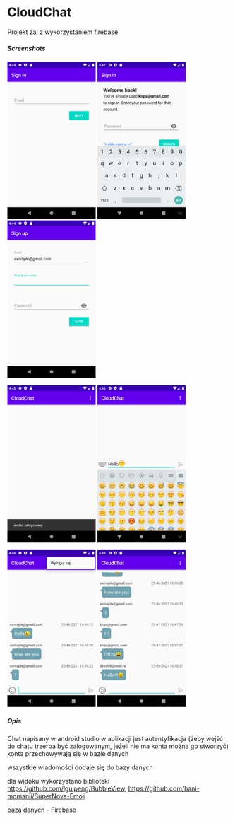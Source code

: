 # CloudChat
Projekt zal z wykorzystaniem firebase


##### Screenshots

<img src="https://github.com/DaniilKochyk/CloudChat/blob/master/Screenshots/Screenshot_1619369048.png" width="200"> <img src="https://github.com/DaniilKochyk/CloudChat/blob/master/Screenshots/Screenshot_1619369225.png" width="200"> <img src="https://github.com/DaniilKochyk/CloudChat/blob/master/Screenshots/Screenshot_1619369075.png" width="200">

<img src="https://github.com/DaniilKochyk/CloudChat/blob/master/Screenshots/Screenshot_1619369153.png" width="200"> <img src="https://github.com/DaniilKochyk/CloudChat/blob/master/Screenshots/Screenshot_1619369171.png" width="200">

<img src="https://github.com/DaniilKochyk/CloudChat/blob/master/Screenshots/Screenshot_1619369197.png" width="200"> <img src="https://github.com/DaniilKochyk/CloudChat/blob/master/Screenshots/Screenshot_1619369343.png" width="200">

##### Opis
Chat napisany w android studio 
w aplikacji jest autentyfikacja (żeby wejść do chatu trzerba być zalogowanym, jeżeli nie ma konta można go stworzyć) konta przechowywają się w bazie danych

wszystkie wiadomości dodaje się do bazy danych

dla widoku wykorzystano biblioteki https://github.com/lguipeng/BubbleView, https://github.com/hani-momanii/SuperNova-Emoji

baza danych - Firebase
